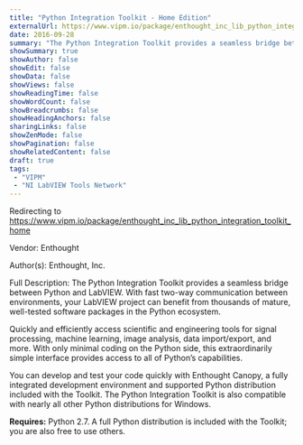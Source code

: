 ```yaml
---
title: "Python Integration Toolkit - Home Edition"
externalUrl: https://www.vipm.io/package/enthought_inc_lib_python_integration_toolkit_home
date: 2016-09-28
summary: "The Python Integration Toolkit provides a seamless bridge between Python and LabVIEW."
showSummary: true
showAuthor: false
showEdit: false
showData: false
showViews: false
showReadingTime: false
showWordCount: false
showBreadcrumbs: false
showHeadingAnchors: false
sharingLinks: false
showZenMode: false
showPagination: false
showRelatedContent: false
draft: true
tags:
 - "VIPM"
 - "NI LabVIEW Tools Network"
---
```


Redirecting to https://www.vipm.io/package/enthought_inc_lib_python_integration_toolkit_home

Vendor: Enthought

Author(s): Enthought, Inc.
 
Full Description:
The Python Integration Toolkit provides a seamless bridge between Python and LabVIEW.  With fast two-way communication between environments, your LabVIEW project can benefit from thousands of mature, well-tested software packages in the Python ecosystem.  

Quickly and efficiently access scientific and engineering tools for signal processing, machine learning, image analysis, data import/export, and more. With only minimal coding on the Python side, this extraordinarily simple interface provides access to all of Python’s capabilities.

You can develop and test your code quickly with Enthought Canopy, a fully integrated development environment and supported Python distribution included with the Toolkit. The Python Integration Toolkit is also compatible with nearly all other Python distributions for Windows.

**Requires:** Python 2.7. A full Python distribution is included with the Toolkit; you are also free to use others.